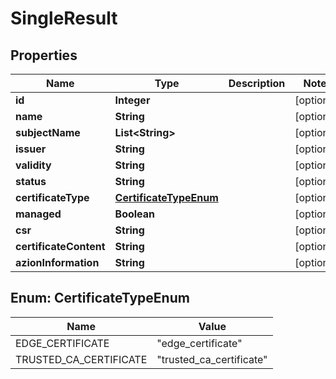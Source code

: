 

# SingleResult


## Properties

| Name | Type | Description | Notes |
|------------ | ------------- | ------------- | -------------|
|**id** | **Integer** |  |  [optional] |
|**name** | **String** |  |  [optional] |
|**subjectName** | **List&lt;String&gt;** |  |  [optional] |
|**issuer** | **String** |  |  [optional] |
|**validity** | **String** |  |  [optional] |
|**status** | **String** |  |  [optional] |
|**certificateType** | [**CertificateTypeEnum**](#CertificateTypeEnum) |  |  [optional] |
|**managed** | **Boolean** |  |  [optional] |
|**csr** | **String** |  |  [optional] |
|**certificateContent** | **String** |  |  [optional] |
|**azionInformation** | **String** |  |  [optional] |



## Enum: CertificateTypeEnum

| Name | Value |
|---- | -----|
| EDGE_CERTIFICATE | &quot;edge_certificate&quot; |
| TRUSTED_CA_CERTIFICATE | &quot;trusted_ca_certificate&quot; |



